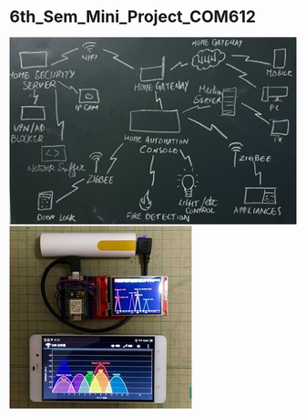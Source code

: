 # 6th_Sem_Mini_Project_COM612
![Profile picture](https://github.com/Aadhaar-debug/6th_Sem_Mini_Project_COM612/blob/main/WhatsApp%20Image%202023-03-12%20at%2002.10.41.jpg)
![Profile picture](https://github.com/Aadhaar-debug/6th_Sem_Mini_Project_COM612/blob/main/Automation%20Module%20SS/ESP8266%20WiFi%20Analyzer.jpg)
